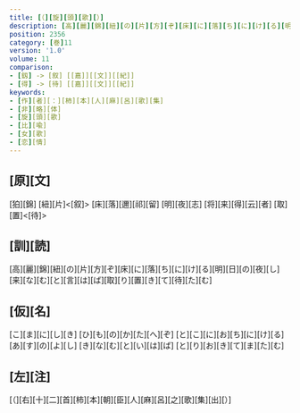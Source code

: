 ```yaml
---
title: [（][旋][頭][歌][）]
description: [高][麗][錦][紐][の][片][方][ぞ][床][に][落][ち][に][け][る][明][日][の][夜][し][来][な][む][と][言][は][ば][取][り][置][き][て][待][た][む]
position: 2356
category: [巻]11
version: '1.0'
volume: 11
comparison:
- [釼] -> [叙] [[嘉]][[文]][[紀]]
- [得] -> [待] [[嘉]][[文]][[紀]]
keywords:
- [作][者][：][柿][本][人][麻][呂][歌][集]
- [非][略][体]
- [旋][頭][歌]
- [比][喩]
- [女][歌]
- [恋][情]
---
```


## [原][文]

[狛][錦] [紐][片]<[叙]> [床][落][邇][祁][留] [明][夜][志] [将][来][得][云][者] [取][置]<[待]>

## [訓][読]

[高][麗][錦][紐][の][片][方][ぞ][床][に][落][ち][に][け][る][明][日][の][夜][し][来][な][む][と][言][は][ば][取][り][置][き][て][待][た][む]

## [仮][名]

[こ][ま][に][し][き] [ひ][も][の][か][た][へ][ぞ] [と][こ][に][お][ち][に][け][る] [あ][す][の][よ][し] [き][な][む][と][い][は][ば] [と][り][お][き][て][ま][た][む]

## [左][注]

[（][右][十][二][首][柿][本][朝][臣][人][麻][呂][之][歌][集][出][）]
